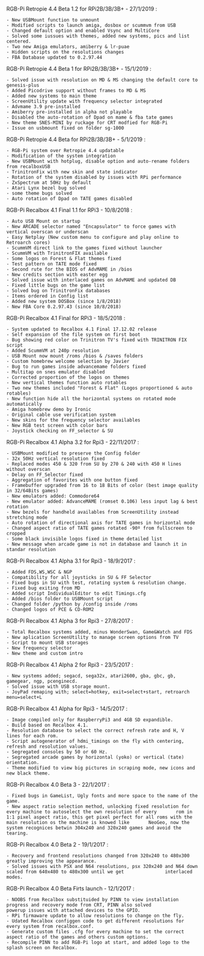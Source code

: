 RGB-Pi Retropie 4.4 Beta 1.2 for RPi2B/3B/3B+ - 27/1/2019 :

    - New USBMount function to unmount
    - Modified scripts to launch amiga, dosbox or scummvm from USB
    - Changed default option and enabled Vsync and MultiCore
    - Solved some iussues with themes, added new systems, pics and list centered.
    - Two new Amiga emulators, amiberry & lr-puae
    - Hidden scripts on the resolutions changes
    - FBA Database updated to 0.2.97.44
    
RGB-Pi Retropie 4.4 Beta 1 for RPi2B/3B/3B+ - 15/1/2019 :

    - Solved issue with resolution on MD & MS changing the default core to genesis-plus
    - Added Picodrive support without frames to MD & MS
    - Added new systems to main theme
    - ScreenUtility update with frequency selector integrated
    - Advmame 3.9 pre-installed
    - Amiberry pre-installed in alpha not playable
    - Disabled the auto-rotation of Dpad on mame & fba tate games
    - New theme SNES-MINI by ruckage for CRT modfied for RGB-Pi
    - Issue on usbmount fixed on folder sg-1000

RGB-Pi Retropie 4.4 Beta for RPi2B/3B/3B+ - 5/1/2019 :

    - RGB-Pi system over Retropie 4.4 updatable
    - Modification of the system integration
    - New USBMount with hotplug, disable option and auto-rename folders from recalboxUSB
    - TrinitronFix with new skin and state indicator
    - Rotation of the system disabled by issues with RPi performance
    - ZxSpectrum at 50Hz by default
    - Atari Lynx bezel bug solved
    - some theme bugs solved
    - Auto rotation of Dpad on TATE games disabled
    
RGB-Pi Recalbox 4.1 Final 1.1 for RPi3 - 10/8/2018 :

    - Auto USB Mount on startup
    - New ARCADE selector named "Encapsulator" to force games with vertical overscan or underscan
    - Easy Netplay (New custom menu to configure and play online to Retroarch cores)
    - ScummVM direct link to the games fixed without launcher
    - ScummVM with TrinitronFIX available
    - Some logos on Forest & Flat themes fixed
    - Test pattern on TATE mode fixed
    - Second rute for the BIOS of AdvMAME in /bios
    - New credits section with easter egg
    - Solved issue with interlaced games on AdvMAME and updated DB
    - Fixed little bugs on the game list
    - Solved bug on TrinitronFix databases
    - Items ordered in Config list
    - Added new system DOSBox (since 1/8/2018)
    - New FBA Core 0.2.97.43 (since 10/8/2018)

RGB-Pi Recalbox 4.1 Final for RPi3 - 18/5/2018 :

    - System updated to Recalbox 4.1 Final 17.12.02 release
    - Self expansion of the file system on first boot
    - Bug showing red color on Trinitron TV's fixed with TRINITRON FIX script
    - Added ScummVM at 240p resolution
    - USB Mount now mount /roms /bios & /saves folders
    - Custom homebrew welcome selection by Javier
    - Bug to run games inside advancemame folders fixed
    - Multitap on snes emulator disabled
    - Corrected proportion of the logos on themes
    - New vertical themes function auto rotables
    - Two new themes included "Forest & Flat" (Logos proportioned & auto rotables)
    - New function hide all the horizontal systems on rotated mode automatically
    - Amiga homebrew demo by Ironic
    - Original cable use verification system
    - New skins for the frequency selector availables
    - New RGB test screen with color bars
    - Joystick checking on FF_selector & SU

RGB-Pi Recalbox 4.1 Alpha 3.2 for Rpi3 - 22/11/2017 :

    - USBMount modified to preserve the Config folder
    - 32x 50Hz vertical resolution fixed
    - Replaced modes 450 & 320 from SU by 270 & 240 with 450 H lines without overscan
    - Delay on FF_Selector fixed
    - Aggregation of favorites with one button fixed
    - Framebuffer upgraded from 16 to 18 Bits of color (best image quality in 32/64Bits games)
    - New emulators added: Commodore64
    - New emulator added: AdvanceMAME (romset 0.106) less input lag & best rotation
    - New bezels for handheld availables from ScreenUtility instead stretching mode
    - Auto rotation of directional axis for TATE games in horizontal mode
    - Changed aspect ratio of TATE games rotated -90º from fullscreen to cropped
    - Some black invisible logos fixed in theme detailed list
    - New message when arcade game is not in database and launch it in standar resolution

RGB-Pi Recalbox 4.1 Alpha 3.1 for Rpi3 - 18/9/2017 :

    - Added FDS,WS,WSC & NGP
    - Compatibility for all joysticks in SU & FF Selector
    - Fixed bugs in SU with test, rotating system & resolution change.
    - Fixed bug exiting from MD
    - Added script IndividualEditor to edit Timings.cfg
    - Added /bios folder to USBMount script
    - Changed folder /python by /config inside /roms
    - Changed logos of PCE & CD-ROM2

RGB-Pi Recalbox 4.1 Alpha 3 for Rpi3 - 27/8/2017 :

    - Total Recalbox systems added, minus WonderSwan, Game&Watch and FDS
    - New aplication ScreenUtility to manage screen options from TV
    - Script to mount USB storages
    - New frequency selector
    - New theme and custom intro
    
RGB-Pi Recalbox 4.1 Alpha 2 for Rpi3 - 23/5/2017 :

    - New systems added; segacd, sega32x, atari2600, gba, gbc, gb, gamegear, ngp, pcenginecd.
    - Solved issue with USB storage mount.
    - JoyPad remaping with; select=hotkey, exit=select+start, retroarch menu=select+L

RGB-Pi Recalbox 4.1 Alpha for Rpi3 - 14/5/2017 :

    - Image compiled only for RaspberryPi3 and 4GB SD expandible.
    - Build based on Recalbox 4.1.
    - Resolution database to select the correct refresh rate and H, V lines for each rom.
    - Script autogenerator of hdmi_timings on the fly with centering, refresh and resolution values.
    - Segregated consoles by 50 or 60 Hz.
    - Segregated arcade games by horizontal (yoko) or vertical (tate) orientation.
    - Theme modified to view big pictures in scraping mode, new icons and new black theme.
    
RGB-Pi Recalbox 4.0 Beta 3 - 22/1/2017 :

    - Fixed bugs in GameList, Ugly fonts and more space to the name of the game.
    - New aspect ratio selection method, unlocking fixed resolution for every machine to autoselect the own resolution of every       rom in 1:1 pixel aspect ratio, this get pixel perfect for all roms with the main resolution os the machine is knowed like       NeoGeo, now the system recognices betwin 304x240 and 320x240 games and avoid the tearing.

RGB-Pi Recalbox 4.0 Beta 2 - 19/1/2017 :

    - Recovery and frontend resolutions changed from 320x240 to 480x300 greatly improving the appearance.
    - Solved issues with PSX and N64 resolutions, psx 320x240 and N64 down scaled from 640x480 to 480x300 until we get               interlaced modes.

RGB-Pi Recalbox 4.0 Beta Firts launch - 12/1/2017 :

    - NOOBS from Recalbox substituided by PINN to view installation progress and recovery mode from CRT, PINN also solved             powerup issues with attached devices to the GPIO.
    - RPi firmaware update to allow resolutions to change on the fly.
    - Udated Recalbox configgen code to get different resolutions for every system from recalbox.conf.
    - Generate custom files .cfg for every machine to set the correct aspect ratio of the games and others custom options.
    - Recompile PINN to add RGB-Pi logo at start, and added logo to the splash screen on Recalbox.
